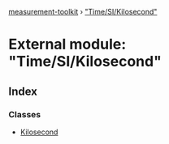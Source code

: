 [measurement-toolkit](../README.md) › ["Time/SI/Kilosecond"](_time_si_kilosecond_.md)

# External module: "Time/SI/Kilosecond"

## Index

### Classes

* [Kilosecond](../classes/_time_si_kilosecond_.kilosecond.md)
